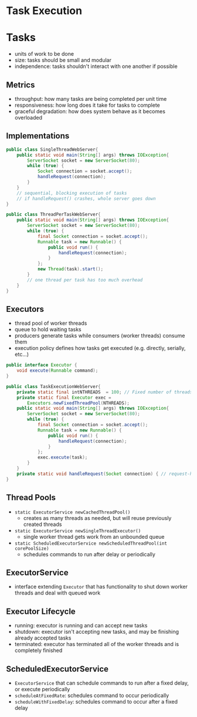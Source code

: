 # Task Execution

# Tasks

- units of work to be done
- size: tasks should be small and modular
- independence: tasks shouldn't interact with one another if possible

## Metrics

- throughput: how many tasks are being completed per unit time
- responsiveness: how long does it take for tasks to complete
- graceful degradation: how does system behave as it becomes overloaded

## Implementations

```java
public class SingleThreadWebServer{
    public static void main(String[] args) throws IOException{
        ServerSocket socket = new ServerSocket(80);
        while (true) {
            Socket connection = socket.accept();
            handleRequest(connection);
        }
    }
    // sequential, blocking execution of tasks
    // if handleRequest() crashes, whole server goes down
}
```

```java
public class ThreadPerTaskWebServer{
    public static void main(String[] args) throws IOException{
        ServerSocket socket = new ServerSocket(80);
        while (true) {
            final Socket connection = socket.accept();
            Runnable task = new Runnable() {
                public void run() {
                    handleRequest(connection);
                }
            };
            new Thread(task).start();
        }
        // one thread per task has too much overhead
    }
}
```

## Executors

- thread pool of worker threads
- queue to hold waiting tasks
- producers generate tasks while consumers (worker threads) consume them
- execution policy defines how tasks get executed (e.g. directly, serially, etc...)

```java
public interface Executor {
    void execute(Runnable command);
}
```

```java
public class TaskExecutionWebServer{
    private static final intNTHREADS  = 100; // Fixed number of threads
    private static final Executor exec = 
        Executors.newFixedThreadPool(NTHREADS);
    public static void main(String[] args) throws IOException{
        ServerSocket socket = new ServerSocket(80);
        while (true) {
            final Socket connection = socket.accept();
            Runnable task = new Runnable() {
                public void run() {
                    handleRequest(connection);
                }
            };
            exec.execute(task);
        }
    }
    private static void handleRequest(Socket connection) { // request-handling logic here }
}
```

## Thread Pools

- `static ExecutorService newCachedThreadPool()`
  - creates as many threads as needed, but will reuse previously created threads
- `static ExecutorService newSingleThreadExecutor()`
  - single worker thread gets work from an unbounded queue
- `static ScheduledExecutorService newScheduledThreadPool(int corePoolSize)`
  - schedules commands to run after delay or periodically

## ExecutorService

- interface extending `Executor` that has functionality to shut down worker threads and deal with queued work

## Executor Lifecycle

- running: executor is running and can accept new tasks
- shutdown: executor isn't accepting new tasks, and may be finishing already accepted tasks
- terminated: executor has terminated all of the worker threads and is completely finished

## ScheduledExecutorService

- `ExecutorService` that can schedule commands to run after a fixed delay, or execute periodically
- `scheduleAtFixedRate`: schedules command to occur periodically
- `scheduleWithFixedDelay`: schedules command to occur after a fixed delay